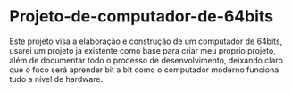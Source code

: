 # Projeto-de-computador-de-64bits
Este projeto visa a elaboração e construção de um computador de 64bits, usarei um projeto ja existente como base para criar meu proprio projeto, além de documentar todo o processo de desenvolvimento, deixando claro que o foco será aprender bit a bit como o computador moderno funciona tudo a nível de hardware.
